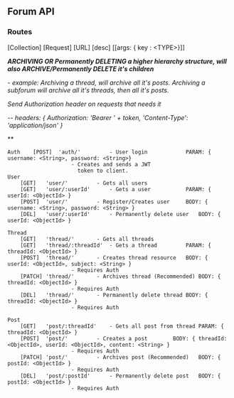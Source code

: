 ## Forum API

### Routes

[Collection]
[Request] [URL] [desc] [[args: { key : \<TYPE\>}]]

**_ARCHIVING OR Permanently DELETING a higher hierarchy structure, will also ARCHIVE/Permanently DELETE it's children_**

\- *example: Archiving a thread, will archive all it's posts. Archiving a subforum will archive all it's threads, then all it's posts.*

*Send Authorization header on requests that needs it*

*-- headers: { Authorization: 'Bearer ' + token, 'Content-Type': 'application/json' }*

**

```
Auth	[POST]	'auth/'			- User login			PARAM: { username: <String>, password: <String>}
					- Creates and sends a JWT 
					  token to client.
User
	[GET]	'user/' 		- Gets all users	
	[GET]	'user/:userId' 		- Gets a user			PARAM: { userId: <ObjectId> }
	[POST]	'user/'			- Register/Creates user		BODY: { username: <String>, password: <String> }
	[DEL]	'user/:userId'		- Permanently delete user	BODY: { userId: <ObjectId> }
	
Thread
	[GET]	'thread/' 		- Gets all threads
	[GET]	'thread/:threadId' 	- Gets a thread			PARAM: { threadId: <ObjectId> }
	[POST]	'thread/'		- Creates thread resource	BODY: { userId: <ObjectId>, subject: <String> }
					- Requires Auth
	[PATCH]	'thread/'		- Archives thread (Recommended)	BODY: { threadId: <ObjectId> }
					- Requires Auth
	[DEL]	'thread/'		- Permanently delete thread	BODY: { threadId: <ObjectId> }
					- Requires Auth
	
Post		
	[GET]	'post/:threadId' 	- Gets all post from thread	PARAM: { threadId: <ObjectId> }			
	[POST]	'post/'			- Creates a post		BODY: { threadId: <ObjectId>, userId: <ObjectId>, content: <String> }
					- Requires Auth
	[PATCH]	'post/'			- Archives post (Recommended)	BODY: { postId: <ObjectId> }
					- Requires Auth
	[DEL]	'post/:postId'		- Permanently delete post	BODY: { postId: <ObjectId> }
					- Requires Auth
```
